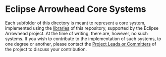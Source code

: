# Eclipse Arrowhead Core Systems

Each subfolder of this directory is meant to represent a core system,
implemented using the [libraries](../libraries) of this repository, supported by
the Eclipse Arrowhead project. At the time of writing, there are, however, no
such systems. If you wish to contribute to the implementation of such systems,
to one degree or another, please contact the [Project Leads or Committers][plco]
of the project to discuss your contribution.

[plco]: https://projects.eclipse.org/projects/iot.arrowhead/who
